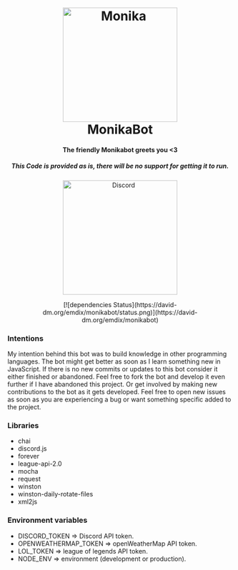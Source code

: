 <h1 align="center">
    <a href="https://discord.gg/JtFFkzk"><img src="http://lolisafe.monikabot.moe/7QSiVpxGnfzLDjoC5PDD4DO26KIva6WI.png" width="256px" alt="Monika"></a>
  <br>
    MonikaBot
  <br>
 </h1>
<h4 align="center">The friendly Monikabot greets you <3</h4>
<h5 align="center">This Code is provided as is, there will be no support for getting it to run.</h5>
  <p align="center">
      <a href="https://discord.gg/JtFFkzk" target="_blank"><img src="https://discordapp.com/assets/fc0b01fe10a0b8c602fb0106d8189d9b.png" width="256px" alt="Discord"></a>
  </p>
  <p align="center">
      [![dependencies Status](https://david-dm.org/emdix/monikabot/status.png)](https://david-dm.org/emdix/monikabot)
  </p>

### Intentions
My intention behind this bot was to build knowledge in other programming 
languages. The bot might get better as soon as I learn something new in JavaScript.
If there is no new commits or updates to this bot consider it either finished
or abandoned. Feel free to fork the bot and develop it even further if I have abandoned this project.
Or get involved by making new contributions to the bot as it gets developed.
Feel free to open new issues as soon as you are experiencing a bug or want something specific added to the project.

### Libraries
* chai
* discord.js
* forever
* league-api-2.0
* mocha
* request
* winston
* winston-daily-rotate-files
* xml2js

### Environment variables
* DISCORD_TOKEN => Discord API token.
* OPENWEATHERMAP_TOKEN => openWeatherMap API token.
* LOL_TOKEN => league of legends API token.
* NODE_ENV => environment (development or production).

